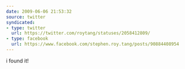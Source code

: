 ```yaml
---
date: 2009-06-06 21:53:32
source: twitter
syndicated:
- type: twitter
  url: https://twitter.com/roytang/statuses/2058412809/
- type: facebook
  url: https://www.facebook.com/stephen.roy.tang/posts/90884408954
---
```


i found it!